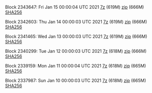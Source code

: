 Block 2343647: Fri Jan 15 00:00:04 UTC 2021 [7z]() (619M) [zip]() (666M) [SHA256]()

Block 2342603: Thu Jan 14 00:00:03 UTC 2021 [7z](https://transfer.sh/UnF8v/bootstrap.dat.20210114.7z) (619M) [zip](https://transfer.sh/wb2Lc/bootstrap.dat.20210114.zip) (666M) [SHA256](https://transfer.sh/259cF/sha256.txt)

Block 2341465: Wed Jan 13 00:00:03 UTC 2021 [7z](https://transfer.sh/F8wf0/bootstrap.dat.20210113.7z) (619M) [zip](https://transfer.sh/qFBdZ/bootstrap.dat.20210113.zip) (666M) [SHA256](https://transfer.sh/EGXBF/sha256.txt)

Block 2340299: Tue Jan 12 00:00:03 UTC 2021 [7z](https://transfer.sh/xy8ma/bootstrap.dat.20210112.7z) (618M) [zip](https://transfer.sh/IuzUI/bootstrap.dat.20210112.zip) (666M) [SHA256](https://transfer.sh/xJYpk/sha256.txt)

Block 2339159: Mon Jan 11 00:00:04 UTC 2021 [7z](https://transfer.sh/8zTiW/bootstrap.dat.20210111.7z) (618M) [zip](https://transfer.sh/TxMnF/bootstrap.dat.20210111.zip) (665M) [SHA256](https://transfer.sh/lzHBA/sha256.txt)

Block 2337987: Sun Jan 10 00:00:03 UTC 2021 [7z](https://transfer.sh/sIy4N/bootstrap.dat.20210110.7z) (618M) [zip](https://transfer.sh/8m25z/bootstrap.dat.20210110.zip) (665M) [SHA256](https://transfer.sh/OuOK6/sha256.txt)
